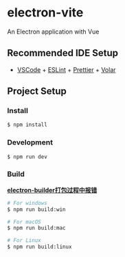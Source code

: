 # electron-vite

An Electron application with Vue

## Recommended IDE Setup

- [VSCode](https://code.visualstudio.com/) + [ESLint](https://marketplace.visualstudio.com/items?itemName=dbaeumer.vscode-eslint) + [Prettier](https://marketplace.visualstudio.com/items?itemName=esbenp.prettier-vscode) + [Volar](https://marketplace.visualstudio.com/items?itemName=Vue.volar)

## Project Setup

### Install

```bash
$ npm install
```

### Development

```bash
$ npm run dev
```

### Build

**[electron-builder打包过程中报错](https://blog.csdn.net/ShengjieW/article/details/136055140)**

```bash
# For windows
$ npm run build:win

# For macOS
$ npm run build:mac

# For Linux
$ npm run build:linux
```
